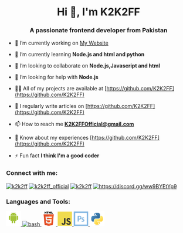 <h1 align="center">Hi 👋, I'm K2K2FF</h1>
<h3 align="center">A passionate frontend developer from Pakistan</h3>

- 🔭 I’m currently working on [My Website](https://official-website-of-k2k2ff.k2k2ffofficial.repl.co/)

- 🌱 I’m currently learning **Node.js and html and python**

- 👯 I’m looking to collaborate on **Node.js,Javascript and html**

- 🤝 I’m looking for help with **Node.js**

- 👨‍💻 All of my projects are available at [https://github.com/K2K2FF](https://github.com/K2K2FF)

- 📝 I regularly write articles on [https://github.com/K2K2FF](https://github.com/K2K2FF)

- 📫 How to reach me **K2K2FFOfficial@gmail.com**

- 📄 Know about my experiences [https://github.com/K2K2FF](https://github.com/K2K2FF)

- ⚡ Fun fact **I think I'm a good coder**

<h3 align="left">Connect with me:</h3>
<p align="left">
<a href="https://twitter.com/k2k2ff" target="blank"><img align="center" src="https://raw.githubusercontent.com/rahuldkjain/github-profile-readme-generator/master/src/images/icons/Social/twitter.svg" alt="k2k2ff" height="30" width="40" /></a>
<a href="https://instagram.com/k2k2ff_official" target="blank"><img align="center" src="https://raw.githubusercontent.com/rahuldkjain/github-profile-readme-generator/master/src/images/icons/Social/instagram.svg" alt="k2k2ff_official" height="30" width="40" /></a>
<a href="https://www.youtube.com/c/k2k2ff" target="blank"><img align="center" src="https://raw.githubusercontent.com/rahuldkjain/github-profile-readme-generator/master/src/images/icons/Social/youtube.svg" alt="k2k2ff" height="30" width="40" /></a>
<a href="https://discord.gg/ww9BYEtYp9" target="blank"><img align="center" src="https://raw.githubusercontent.com/rahuldkjain/github-profile-readme-generator/master/src/images/icons/Social/discord.svg" alt="https://discord.gg/ww9BYEtYp9" height="30" width="40" /></a>
</p>

<h3 align="left">Languages and Tools:</h3>
<p align="left"> <a href="https://developer.android.com" target="_blank"> <img src="https://raw.githubusercontent.com/devicons/devicon/master/icons/android/android-original-wordmark.svg" alt="android" width="40" height="40"/> </a> <a href="https://www.gnu.org/software/bash/" target="_blank"> <img src="https://www.vectorlogo.zone/logos/gnu_bash/gnu_bash-icon.svg" alt="bash" width="40" height="40"/> </a> <a href="https://www.w3.org/html/" target="_blank"> <img src="https://raw.githubusercontent.com/devicons/devicon/master/icons/html5/html5-original-wordmark.svg" alt="html5" width="40" height="40"/> </a> <a href="https://developer.mozilla.org/en-US/docs/Web/JavaScript" target="_blank"> <img src="https://raw.githubusercontent.com/devicons/devicon/master/icons/javascript/javascript-original.svg" alt="javascript" width="40" height="40"/> </a> <a href="https://www.photoshop.com/en" target="_blank"> <img src="https://raw.githubusercontent.com/devicons/devicon/master/icons/photoshop/photoshop-line.svg" alt="photoshop" width="40" height="40"/> </a> <a href="https://www.python.org" target="_blank"> <img src="https://raw.githubusercontent.com/devicons/devicon/master/icons/python/python-original.svg" alt="python" width="40" height="40"/> </a> </p>
